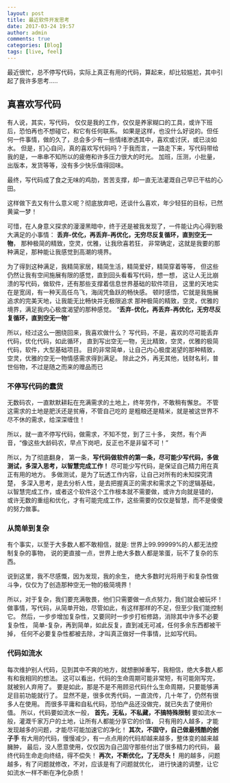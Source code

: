 ```yaml
---
layout: post
title: 最近软件开发思考
date: 2017-03-24 19:57
author: admin
comments: true
categories: [Blog]
tags: [live, feel]
---
```



最近很忙，总不停写代码，实际上真正有用的代码，算起来，却比较尴尬，其中引起了我许多思考.....
<!-- more -->

## 真喜欢写代码

有人说，其实，写代码， 仅仅是我的工作，仅仅是养家糊口的工具，或许下班后，恐怕再也不想碰它，和它有任何联系。
如果是这样，也没什么好说的。但任何一件事情，做的久了，总会多少有一些情绪渗透其中，喜欢或讨厌，或已淡如水。
但是，扪心自问，真的喜欢写代码吗？于我而言，一路走下来，写代码带给我的是，一串串不知所以的疲倦和许多压力很大的时光。
加班，压测，小批量，出版本，发货等等，没有多少快乐值得回味。

最终，写代码成了食之无味的鸡肋，苦苦支撑，却一直无法灌溉自己早已干枯的心田。

这样做下去又有什么意义呢？彻底放弃吧，还谈什么喜欢，年少轻狂的目标，已然黄粱一梦！

可惜，在人身意义探求的漫漫黑暗中，终于还是被我发现了，一件能让内心得到极大满足的小事情：
**丢弃-优化，再丢弃-再优化，无穷尽反复循环，直到空无一物**，
那种极简的精致，空灵，优雅，让我欣喜若狂，
非常确定，这就是我要的那种满足，那种能让我感觉到高潮的境界。

为了得到这种满足，我精简家居，精简生活，精简爱好，精简穿着等等，
但这些仍然让我有空间施展有限的感觉，直到回头看看写代码，想一想，
这让人无比崩溃的写代码，做软件，还有那些支撑着信息世界基础的软件项目，
这里的天地实在是宽阔，有一种天高任鸟飞，海阔凭鱼跃的畅快感。
顿时感悟，它就是我施展追求的完美天地，让我能无比畅快并无极限追求
那种极简的精致，空灵，优雅的境界，满足我内心极度渴望的那种感觉。
“**丢弃-优化，再丢弃-再优化，无穷尽反复循环，直到空无一物**”

所以，经过这么一圈绕回来，我喜欢做什么？
写代码，不是，喜欢的尽可能丢弃代码，优化代码，如此循环，
直到写出空无一物，无比精致，空灵，优雅的极简代码，软件，大型基础项目。
目的非常简单，让自己内心极度渴望的那种精致，空灵，优雅的空无一物情感需求得到满足。
除此之外，再无其他，钱财名利，普世俗物，不过是随之而来的赠品而已

### 不停写代码的蠢货

无数码农，一直默默耕耘在充满需求的土地上，终年劳作，不敢稍有懈怠。
不管这需求的土地是肥沃还是贫瘠，不管自己吃的
是粗粮还是精米，就是被这世界不尽不休的需求，给深深缠住！

所以，就一直不停写代码，做需求，不知不觉，到了三十多，
突然，有个声音，“像这些大龄码农，早点下岗吧，反正也不是非留不可！”


所以，为了彻底翻身，
第一条，**写代码做软件的第一条，尽可能少写代码，多做测试，多深入思考，以智慧完成工作！**
尽可能少写代码，是保证自己精力用在真正有用的地方。
多做测试，是为了玩透工作内容，让自己对所有的未知探究清楚，
多深入思考，是去分析人性，是去把握真正的需求和需求之下的逻辑基础，
以智慧完成工作，或者这个软件这个工作根本就不需要做，或许方向就是错的，
或许无数的重组和优化，才有可能完成工作，这些需要的仅仅是智慧，而不是傻傻的努力做事。





### 从简单到复杂

有个事实，以至于大多数人都不敢相信，就是: 世界上99.99999%的人都无法控制复杂的事物，
说的更直接一点，世界上绝大多数人都是笨蛋，玩不了复杂的东西。

说到这里，我不尽感慨，因为发现，我的余生，
绝大多数时光将用于和复杂性做斗争，仅仅为了创造那种空无一物的极简境界！

所以，对于复杂，我们要充满敬畏，他们只需要做一点点努力，我们就会被玩坏！
做事情，写代码，从简单开始，尽管如此，有这样那样的不足，但至少我们能控制它。
然后，一步步增加复杂性，又要同时一步步打桩修路，消除其中许多不必要复杂性，
简单-复杂，再到简单，如此反复，直到减无可减，任何多余东西都被干掉，
任何不必要复杂性都被去除，才叫真正做好一件事情，比如写代码。


### 代码如流水

每次维护别人代码，见到其中不爽的地方，就想删掉重写，我相信，绝大多数人都有和我相同的想法。
这可以看出，代码的生命周期可能非常短，有可能刚写完，就被别人弃用了。
要是如此，那是不是不用顾忌代码什么生命周期，只要能够满足目前功能就行了。
显然不是，很多优秀代码，一直流传，几十年了，仍然有很多人在使用。
而很多平庸和自私代码，恐怕产品还没做完，就已失去了使用价值。
所以，代码要如流水一般，
**首先，无私，不私藏，不搞特殊限制**
要如流水一般，灌溉千家万户的土地，让所有人都能分享它的价值，
只有用的人越多，才能发现越多的问题，才能尽可能加速它的净化！
**其次，不固守，自己做最残酷的刽子手**
有大用的代码，慢慢减少，有一点点用的代码却越来越多，整体变的越来越臃肿，
最后，没人愿意使用，仅仅因为自己固守那些付出了很多精力的代码，
最终代码生命走向终结，得不偿失！
**再次，不断优化，了无尽头！**
用的越多，问题越多，有了问题就修改，不对，应该是有了问题就优化，
进行快速的调整，让它如流水一样不断在净化杂质！


